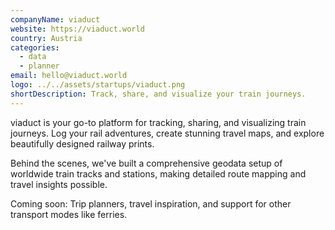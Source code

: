 ```yaml
---
companyName: viaduct
website: https://viaduct.world
country: Austria
categories:
  - data
  - planner
email: hello@viaduct.world
logo: ../../assets/startups/viaduct.png
shortDescription: Track, share, and visualize your train journeys.
---
```


viaduct is your go-to platform for tracking, sharing, and visualizing train journeys. Log your rail adventures, create stunning travel maps, and explore beautifully designed railway prints.

Behind the scenes, we've built a comprehensive geodata setup of worldwide train tracks and stations, making detailed route mapping and travel insights possible.

Coming soon: Trip planners, travel inspiration, and support for other transport modes like ferries.
